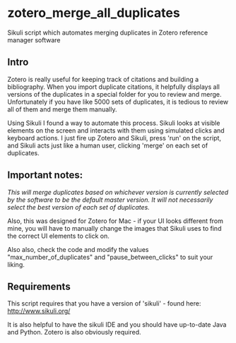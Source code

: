 # zotero_merge_all_duplicates
Sikuli script which automates merging duplicates in Zotero reference manager software

## Intro
Zotero is really useful for keeping track of citations and building a bibliography. When you import duplicate citations, it helpfully displays all versions of the duplicates in a special folder for you to review and merge. Unfortunately if you have like 5000 sets of duplicates, it is tedious to review all of them and merge them manually. 

Using Sikuli I found a way to automate this process. Sikuli looks at visible elements on the screen and interacts with them using simulated clicks and keyboard actions. I just fire up Zotero and Sikuli, press 'run' on the script, and Sikuli acts just like a human user, clicking 'merge' on each set of duplicates.

## Important notes:

*This will merge duplicates based on whichever version is currently selected by the software to be the default master version. It will not necessarily select the best version of each set of duplicates.*

Also, this was designed for Zotero for Mac - if your UI looks different from mine, you will have to manually change the images that Sikuli uses to find the correct UI elements to click on.

Also also, check the code and modify the values "max_number_of_duplicates" and "pause_between_clicks" to suit your liking.

## Requirements

This script requires that you have a version of 'sikuli' - found here: http://www.sikuli.org/

It is also helpful to have the sikuli IDE and you should have up-to-date Java and Python.
Zotero is also obviously required.
